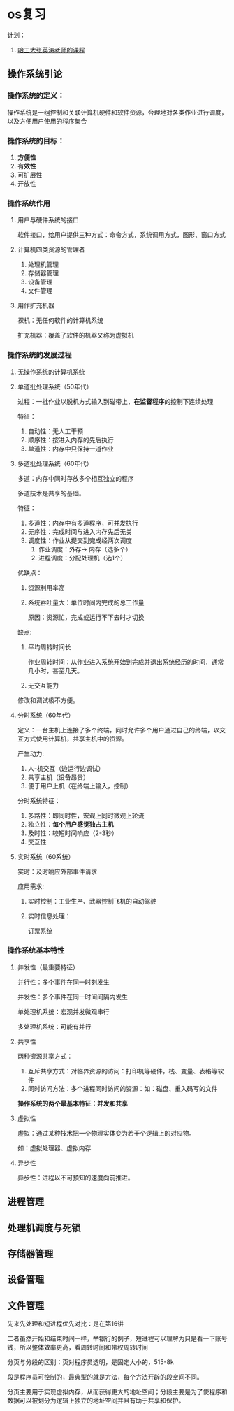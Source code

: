 # os复习

计划：

1. [哈工大张英涛老师的课程](https://www.bilibili.com/video/av12787154?from=search&seid=12328852833775475594)

## 操作系统引论

### 操作系统的定义：

操作系统是一组控制和关联计算机硬件和软件资源，合理地对各类作业进行调度，以及方便用户使用的程序集合

### 操作系统的目标：

1. **方便性**
2. **有效性**
3. 可扩展性
4. 开放性

### 操作系统作用

1. 用户与硬件系统的接口

   软件接口，给用户提供三种方式：命令方式，系统调用方式，图形、窗口方式

2. 计算机四类资源的管理者

   1. 处理机管理
   2. 存储器管理
   3. 设备管理
   4. 文件管理

3. 用作扩充机器

   裸机：无任何软件的计算机系统

   扩充机器：覆盖了软件的机器又称为虚拟机

### 操作系统的发展过程

1. 无操作系统的计算机系统

2. 单道批处理系统（50年代）

   过程：一批作业以脱机方式输入到磁带上，**在监督程序**的控制下连续处理

   特征：

   1. 自动性：无人工干预
   2. 顺序性：按进入内存的先后执行
   3. 单道性：内存中只保持一道作业

3. 多道批处理系统（60年代）

   多道：内存中同时存放多个相互独立的程序

   多道技术是共享的基础。

   特征：

   1. 多道性：内存中有多道程序，可并发执行
   2. 无序性：完成时间与进入内存先后无关
   3. 调度性：作业从提交到完成经两次调度
      1. 作业调度：外存-> 内存（选多个）
      2. 进程调度：分配处理机（选1个）

   优缺点：

   1. 资源利用率高

   2. 系统吞吐量大：单位时间内完成的总工作量

      原因：资源忙，完成或运行不下去时才切换

   缺点:

   1. 平均周转时间长

      作业周转时间：从作业进入系统开始到完成并退出系统经历的时间，通常几小时，甚至几天。

   2.  无交互能力

      修改和调试极不方便。

4. 分时系统（60年代）

   定义：一台主机上连接了多个终端，同时允许多个用户通过自己的终端，以交互方式使用计算机，共享主机中的资源。

   产生动力:

   1. 人-机交互（边运行边调试）
   2. 共享主机（设备昂贵）
   3. 便于用户上机（在终端上输入，控制）

   分时系统特征：

   1. 多路性：即同时性，宏观上同时微观上轮流
   2. 独立性：**每个用户感觉独占主机**
   3. 及时性：较短时间响应（2-3秒）
   4. 交互性

5. 实时系统（60系统）

   实时：及时响应外部事件请求

   应用需求:

   1. 实时控制：工业生产、武器控制飞机的自动驾驶

   2. 实时信息处理：

      订票系统

### 操作系统基本特性

1. 并发性（最重要特征）

   并行性：多个事件在同一时刻发生

   并发性：多个事件在同一时间间隔内发生

   单处理机系统：宏观并发微观串行

   多处理机系统：可能有并行

2. 共享性

   两种资源共享方式：

   1. 互斥共享方式：对临界资源的访问：打印机等硬件，栈、变量、表格等软件
   2. 同时访问方法：多个进程同时访问的资源：如：磁盘、重入码写的文件

   **操作系统的两个最基本特征：并发和共享**

3. 虚拟性

   虚拟：通过某种技术把一个物理实体变为若干个逻辑上的对应物。

   如：虚拟处理器、虚拟内存

4. 异步性

   异步性：进程以不可预知的速度向前推进。



## 进程管理

## 处理机调度与死锁

## 存储器管理

## 设备管理

## 文件管理

先来先处理和短进程优先对比：是在第16讲

二者虽然开始和结束时间一样，举银行的例子，短进程可以理解为只是看一下账号钱，所以整体效率更高，看周转时间和带权周转时间



分页与分段的区别：页对程序员透明，是固定大小的，515-8k

段是程序员可控制的，最典型的就是方法，每个方法开辟的段空间不同。

 分页主要用于实现虚拟内存，从而获得更大的地址空间；分段主要是为了使程序和数据可以被划分为逻辑上独立的地址空间并且有助于共享和保护。 